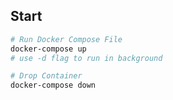 ## Start

```bash
# Run Docker Compose File
docker-compose up
# use -d flag to run in background

# Drop Container
docker-compose down
```

